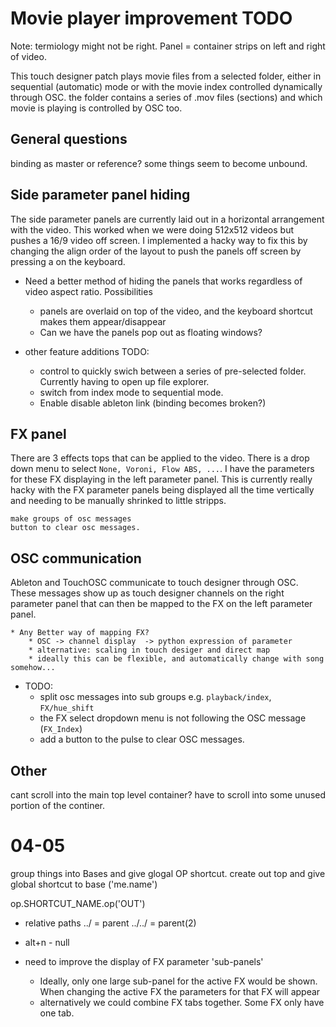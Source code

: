 # Movie player improvement TODO

Note: termiology might not be right. Panel = container strips on left and right of video. 

This touch designer patch plays movie files from a selected folder, either in sequential (automatic) mode or with the movie index controlled dynamically through OSC. the folder contains a series of .mov files (sections) and which movie is playing is controlled by OSC too. 

## General questions

binding as master or reference? some things seem to become unbound. 

## Side parameter panel hiding
The side parameter panels are currently laid out in a horizontal arrangement with the video. This worked when we were doing 512x512 videos but pushes a 16/9 video off screen. I implemented a hacky way to fix this by changing the align order of the layout to push the panels off screen by pressing a on the keyboard. 

* Need a better method of hiding the panels that works regardless of video aspect ratio. Possibilities
     * panels are overlaid on top of the video, and the keyboard shortcut makes them appear/disappear
     * Can we have the panels pop out as floating windows? 

* other feature additions TODO:
   * control to quickly swich between a series of pre-selected folder. Currently having to open up file explorer.
   * switch from index mode to sequential mode.
   * Enable disable ableton link (binding becomes broken?)

## FX panel

There are 3 effects tops that can be applied to the video. There is a drop down menu to select `None, Voroni, Flow ABS, ...`. I have the parameters for these FX displaying in the left parameter panel. This is currently really hacky with the FX parameter panels being displayed all the time vertically and needing to be manually shrinked to little stripps.

    
    make groups of osc messages
    button to clear osc messages. 


## OSC communication

Ableton and TouchOSC communicate to touch designer through OSC. These messages show up as touch designer channels on the right parameter panel that can then be mapped to the FX on the left parameter panel. 


    * Any Better way of mapping FX?
        * OSC -> channel display  -> python expression of parameter
        * alternative: scaling in touch desiger and direct map
        * ideally this can be flexible, and automatically change with song somehow...

   * TODO:
      * split osc messages into sub groups e.g. `playback/index`, `FX/hue_shift`
      * the FX select dropdown menu is not following the OSC message (`FX_Index`)
      * add a button to the pulse to clear OSC messages. 

## Other 
cant scroll into the main top level container? have to scroll into some unused portion of the continer. 


# 04-05

group things into Bases and give glogal OP shortcut. create out top and give global shortcut to base ('me.name')

op.SHORTCUT_NAME.op('OUT')

* relative paths
    ../ = parent
    ../../ = parent(2)


* alt+n - null
* need to improve the display of FX parameter 'sub-panels'
     * Ideally, only one large sub-panel for the active FX would be shown. When changing the active FX the parameters for that FX will appear
     * alternatively we could combine FX tabs together. Some FX only have one tab. 

